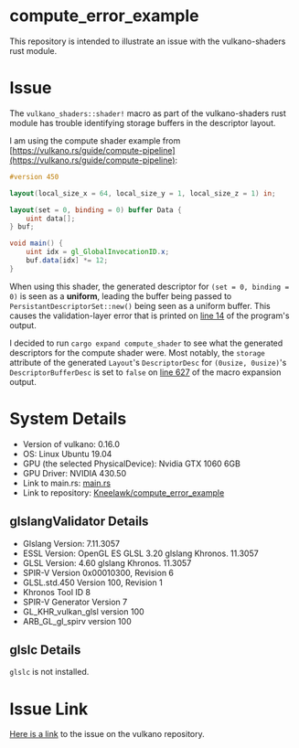 # compute_error_example
This repository is intended to illustrate an issue with the vulkano-shaders rust module.

# Issue
The `vulkano_shaders::shader!` macro as part of the vulkano-shaders rust module has trouble identifying storage buffers in the descriptor layout.

I am using the compute shader example from [https://vulkano.rs/guide/compute-pipeline](https://vulkano.rs/guide/compute-pipeline):
```glsl
#version 450

layout(local_size_x = 64, local_size_y = 1, local_size_z = 1) in;

layout(set = 0, binding = 0) buffer Data {
    uint data[];
} buf;

void main() {
    uint idx = gl_GlobalInvocationID.x;
    buf.data[idx] *= 12;
}
``` 
When using this shader, the generated descriptor for `(set = 0, binding = 0)` is seen as a **uniform**, leading the buffer being passed to `PersistantDescriptorSet::new()` being seen as a uniform buffer. This causes the validation-layer error that is printed on [line 14](https://github.com/Kneelawk/compute_error_example/blob/45b8ea99b4284443de4e03a836e5b17758473f3b/cargo_run_output.txt#L14) of the program's output.

I decided to run `cargo expand compute_shader` to see what the generated descriptors for the compute shader were. Most notably, the `storage` attribute of the generated `Layout`'s `DescriptorDesc` for `(0usize, 0usize)`'s `DescriptorBufferDesc` is set to `false` on [line 627](https://github.com/Kneelawk/compute_error_example/blob/a1c80e683de4a23ae165ac24b6ea722e51f325b3/compute_shader_macro_expand.rs#L627) of the macro expansion output.

# System Details
*   Version of vulkano: 0.16.0
*   OS: Linux Ubuntu 19.04
*   GPU (the selected PhysicalDevice): Nvidia GTX 1060 6GB
*   GPU Driver: NVIDIA 430.50
*   Link to main.rs: [main.rs](https://github.com/Kneelawk/compute_error_example/blob/2f9f5936e8d826ea26105beec534d873fb78ca65/src/main.rs)
*   Link to repository: [Kneelawk/compute_error_example](https://github.com/Kneelawk/compute_error_example)

## glslangValidator Details
*   Glslang Version: 7.11.3057
*   ESSL Version: OpenGL ES GLSL 3.20 glslang Khronos. 11.3057
*   GLSL Version: 4.60 glslang Khronos. 11.3057
*   SPIR-V Version 0x00010300, Revision 6
*   GLSL.std.450 Version 100, Revision 1
*   Khronos Tool ID 8
*   SPIR-V Generator Version 7
*   GL_KHR_vulkan_glsl version 100
*   ARB_GL_gl_spirv version 100

## glslc Details
`glslc` is not installed.

# Issue Link
[Here is a link](https://github.com/vulkano-rs/vulkano/issues/1283#issue-530278345) to the issue on the vulkano
repository.
